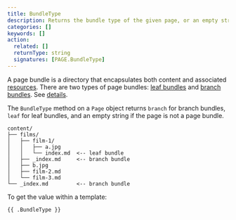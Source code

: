 ```yaml
---
title: BundleType
description: Returns the bundle type of the given page, or an empty string if the page is not a page bundle.
categories: []
keywords: []
action:
  related: []
  returnType: string
  signatures: [PAGE.BundleType]
---
```


A page bundle is a directory that encapsulates both content and associated [resources](g). There are two types of page bundles: [leaf bundles](g) and [branch bundles](g). See&nbsp;[details](/content-management/page-bundles/).

The `BundleType` method on a `Page` object returns `branch` for branch bundles, `leaf` for leaf bundles, and an empty string if the page is not a page bundle.

```text
content/
├── films/
│   ├── film-1/
│   │   ├── a.jpg
│   │   └── index.md  <-- leaf bundle
│   ├── _index.md     <-- branch bundle
│   ├── b.jpg
│   ├── film-2.md
│   └── film-3.md
└── _index.md         <-- branch bundle
```

To get the value within a template:

```go-html-template
{{ .BundleType }}
```
